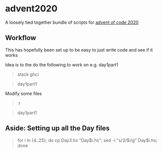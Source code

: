 # advent2020

A loosely tied together bundle of scripts for [advent of code 2020](adventofcode.com)

## Workflow

This has hopefully been set up to be easy to just write code and see if it works

Idea is to the do the following to work on e.g. day1part1

> stack ghci

> day1part1

Modify some files

> :r

> day1part1

## Aside: Setting up all the Day files

> for i in {4..25}; do cp Day3.hs "Day$i.hs"; sed -i "s/3/$i/g" Day$i.hs; done
